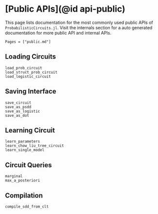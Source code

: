 # [Public APIs](@id api-public)

This page lists documentation for the most commonly used public APIs of `ProbabilisticCircuits.jl`. Visit the internals section for a auto generated documentation for more public API and internal APIs.

```@contents
Pages = ["public.md"]
```

## Loading Circuits

```@docs
load_prob_circuit
load_struct_prob_circuit
load_logistic_circuit
```

## Saving Interface

```@docs
save_circuit
save_as_psdd
save_as_logistic
save_as_dot
```

## Learning Circuit

```@docs
learn_parameters
learn_chow_liu_tree_circuit
learn_single_model
```

## Circuit Queries


```@docs
marginal
max_a_posteriori
```

## Compilation

```@docs
compile_sdd_from_clt
```

